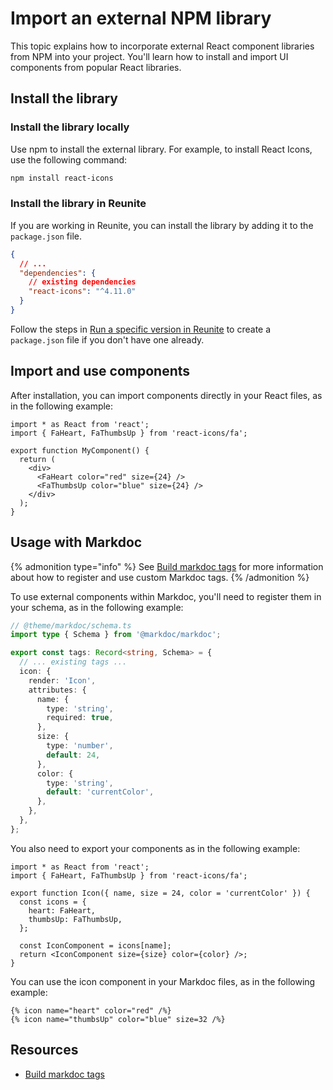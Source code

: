 # Import an external NPM library

This topic explains how to incorporate external React component libraries from NPM into your project.
You'll learn how to install and import UI components from popular React libraries.

## Install the library

### Install the library locally

Use npm to install the external library.
For example, to install React Icons, use the following command:

```bash
npm install react-icons
```

### Install the library in Reunite

If you are working in Reunite, you can install the library by adding it to the `package.json` file.

```json
{
  // ...
  "dependencies": {
    // existing dependencies
    "react-icons": "^4.11.0"
  }
}
```

Follow the steps in [Run a specific version in Reunite](../content/realm-version.md#run-a-specific-version-in-reunite)
to create a `package.json` file if you don't have one already.

## Import and use components

After installation, you can import components directly in your React files, as in the following example:

```tsx
import * as React from 'react';
import { FaHeart, FaThumbsUp } from 'react-icons/fa';

export function MyComponent() {
  return (
    <div>
      <FaHeart color="red" size={24} />
      <FaThumbsUp color="blue" size={24} />
    </div>
  );
}
```

## Usage with Markdoc

{% admonition type="info" %}
See [Build markdoc tags](./build-markdoc-tags.md) for more information about how to register
and use custom Markdoc tags.
{% /admonition %}

To use external components within Markdoc, you'll need to register them in your schema, as in the following example:

```ts {% title="@theme/markdoc/schema.ts" %}
// @theme/markdoc/schema.ts
import type { Schema } from '@markdoc/markdoc';

export const tags: Record<string, Schema> = {
  // ... existing tags ...
  icon: {
    render: 'Icon',
    attributes: {
      name: {
        type: 'string',
        required: true,
      },
      size: {
        type: 'number',
        default: 24,
      },
      color: {
        type: 'string',
        default: 'currentColor',
      },
    },
  },
};
```

You also need to export your components as in the following example:

```tsx {% title="@theme/markdoc/components.ts" %}
import * as React from 'react';
import { FaHeart, FaThumbsUp } from 'react-icons/fa';

export function Icon({ name, size = 24, color = 'currentColor' }) {
  const icons = {
    heart: FaHeart,
    thumbsUp: FaThumbsUp,
  };

  const IconComponent = icons[name];
  return <IconComponent size={size} color={color} />;
}
```

You can use the icon component in your Markdoc files, as in the following example:

```markdoc {% process=false %}
{% icon name="heart" color="red" /%}
{% icon name="thumbsUp" color="blue" size=32 /%}
```

## Resources

- [Build markdoc tags](./build-markdoc-tags.md)
